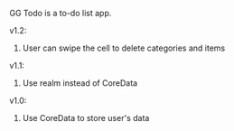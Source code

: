 GG Todo is a to-do list app.

v1.2:
1. User can swipe the cell to delete categories and items

v1.1:
1. Use realm instead of CoreData

v1.0:
1. Use CoreData to store user's data


